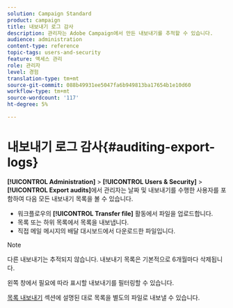```yaml
---
solution: Campaign Standard
product: campaign
title: 내보내기 로그 감사
description: 관리자는 Adobe Campaign에서 만든 내보내기를 추적할 수 있습니다.
audience: administration
content-type: reference
topic-tags: users-and-security
feature: 액세스 관리
role: 관리자
level: 경험
translation-type: tm+mt
source-git-commit: 088b49931ee5047fa6b949813ba17654b1e10d60
workflow-type: tm+mt
source-wordcount: '117'
ht-degree: 5%

---
```



# 내보내기 로그 감사{#auditing-export-logs}

**[!UICONTROL Administration]** > **[!UICONTROL Users & Security]** > **[!UICONTROL Export audits]**&#x200B;에서 관리자는 날짜 및 내보내기를 수행한 사용자를 포함하여 다음 모든 내보내기 목록을 볼 수 있습니다.

* 워크플로우의 **[!UICONTROL Transfer file]** 활동에서 파일을 업로드합니다.
* 목록 또는 하위 목록에서 목록을 내보냅니다.
* 직접 메일 메시지의 배달 대시보드에서 다운로드한 파일입니다.

>[!NOTE]
>
>다른 내보내기는 추적되지 않습니다. 내보내기 목록은 기본적으로 6개월마다 삭제됩니다.

왼쪽 창에서 필요에 따라 표시할 내보내기를 필터링할 수 있습니다.

[목록 내보내기](../../automating/using/exporting-lists.md) 섹션에 설명된 대로 목록을 별도의 파일로 내보낼 수 있습니다.
